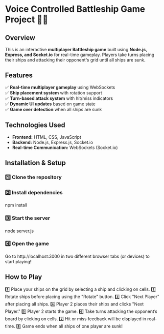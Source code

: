 
# Voice Controlled Battleship Game Project 🚢💥  

## Overview  
This is an interactive **multiplayer Battleship game** built using **Node.js, Express, and Socket.io** for real-time gameplay. Players take turns placing their ships and attacking their opponent's grid until all ships are sunk.  

## Features  
✅ **Real-time multiplayer gameplay** using WebSockets  
✅ **Ship placement system** with rotation support  
✅ **Turn-based attack system** with hit/miss indicators  
✅ **Dynamic UI updates** based on game state  
✅ **Game over detection** when all ships are sunk  

## Technologies Used  
- **Frontend:** HTML, CSS, JavaScript  
- **Backend:** Node.js, Express.js, Socket.io  
- **Real-time Communication:** WebSockets (Socket.io)  

## Installation & Setup  

### 1️⃣ Clone the repository  

### 2️⃣ Install dependencies
npm install

### 3️⃣ Start the server
node server.js

### 4️⃣ Open the game
Go to http://localhost:3000 in two different browser tabs (or devices) to start playing!

## How to Play
1️⃣ Place your ships on the grid by selecting a ship and clicking on cells.
2️⃣ Rotate ships before placing using the "Rotate" button.
3️⃣ Click "Next Player" after placing all ships.
4️⃣ Player 2 places their ships and clicks "Next Player."
5️⃣ Player 2 starts the game.
6️⃣ Take turns attacking the opponent’s board by clicking on cells.
7️⃣ Hit or miss feedback will be displayed in real-time.
8️⃣ Game ends when all ships of one player are sunk!
